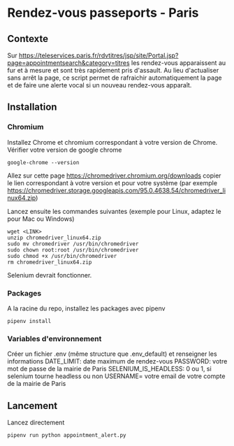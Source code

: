 # Rendez-vous passeports - Paris

## Contexte
Sur https://teleservices.paris.fr/rdvtitres/jsp/site/Portal.jsp?page=appointmentsearch&category=titres les rendez-vous apparaissent au fur et à mesure et sont très rapidement pris d'assault. Au lieu d'actualiser sans arrêt la page, ce script permet de rafraichir automatiquement la page et de faire une alerte vocal si un nouveau rendez-vous apparaît.

## Installation
### Chromium
Installez Chrome et chromium correspondant à votre version de Chrome.
Vérifier votre version de google chrome
```
google-chrome --version
```
Allez sur cette page https://chromedriver.chromium.org/downloads copier le lien correspondant à votre version et pour votre système (par exemple
https://chromedriver.storage.googleapis.com/95.0.4638.54/chromedriver_linux64.zip)

Lancez ensuite les commandes suivantes (exemple pour Linux, adaptez le pour Mac ou Windows)
```
wget <LINK>
unzip chromedriver_linux64.zip
sudo mv chromedriver /usr/bin/chromedriver
sudo chown root:root /usr/bin/chromedriver
sudo chmod +x /usr/bin/chromedriver
rm chromedriver_linux64.zip
```
Selenium devrait fonctionner.

### Packages
A la racine du repo, installez les packages avec pipenv
```
pipenv install
```

### Variables d'environnement
Créer un fichier .env (même structure que .env_default) et renseigner les informations
DATE_LIMIT: date maximum de rendez-vous
PASSWORD: votre mot de passe de la mairie de Paris
SELENIUM_IS_HEADLESS: 0 ou 1, si selenium tourne headless ou non
USERNAME= votre email de votre compte de la mairie de Paris

## Lancement
Lancez directement
```
pipenv run python appointment_alert.py
```
